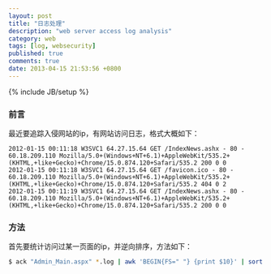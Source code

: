 ```yaml
---
layout: post
title: "日志处理"
description: "web server access log analysis"
category: web
tags: [log, websecurity]
published: true
comments: true
date: 2013-04-15 21:53:56 +0800
---
```

{% include JB/setup %}

### 前言

最近要追踪入侵网站的ip，有网站访问日志，格式大概如下：

``` text
2012-01-15 00:11:18 W3SVC1 64.27.15.64 GET /IndexNews.ashx - 80 - 60.18.209.110 Mozilla/5.0+(Windows+NT+6.1)+AppleWebKit/535.2+(KHTML,+like+Gecko)+Chrome/15.0.874.120+Safari/535.2 200 0 0
2012-01-15 00:11:18 W3SVC1 64.27.15.64 GET /favicon.ico - 80 - 60.18.209.110 Mozilla/5.0+(Windows+NT+6.1)+AppleWebKit/535.2+(KHTML,+like+Gecko)+Chrome/15.0.874.120+Safari/535.2 404 0 2
2012-01-15 00:11:19 W3SVC1 64.27.15.64 GET /IndexNews.ashx - 80 - 60.18.209.110 Mozilla/5.0+(Windows+NT+6.1)+AppleWebKit/535.2+(KHTML,+like+Gecko)+Chrome/15.0.874.120+Safari/535.2 200 0 0
```
### 方法

首先要统计访问过某一页面的ip，并逆向排序，方法如下：

``` bash
$ ack "Admin_Main.aspx" *.log | awk 'BEGIN{FS=" "} {print $10}' | sort | uniq -c | sort -k1.1nr
```
